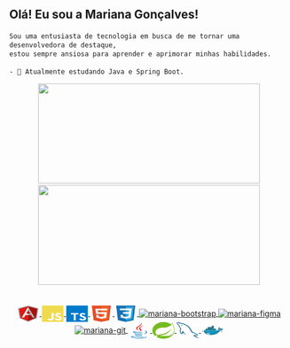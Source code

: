 ## Olá! Eu sou a Mariana Gonçalves!

```
Sou uma entusiasta de tecnologia em busca de me tornar uma desenvolvedora de destaque,
estou sempre ansiosa para aprender e aprimorar minhas habilidades.

- 🌱 Atualmente estudando Java e Spring Boot.
```
<div align="center">
  <a href="https://github.com/marianabrgn">
  <img width="400em" height="180em" src="https://github-readme-stats.vercel.app/api?username=marianabrgn&show_icons=true&theme=radical">
  <img width="400em" height="180em" src="https://github-readme-stats.vercel.app/api/top-langs/?username=marianabrgn&layout=compact&theme=radical">
</div><br><br>

<!-- <div class="tenor-gif-embed" data-postid="6354342076960136984" data-share-method="host" data-aspect-ratio="1" data-width="100%"><a href="https://tenor.com/view/work-office-computer-penguin-job-gif-6354342076960136984">Work Office Sticker</a>from <a href="https://tenor.com/search/work-stickers">Work Stickers</a></div> <script type="text/javascript" async src="https://tenor.com/embed.js"></script> -->

<div style="display: inline_block" align="center">
  <img align="center" alt="mariana-Angular" height="30" width="40" src="https://github.com/devicons/devicon/blob/master/icons/angularjs/angularjs-original.svg">
  <img align="center" alt="mariana-Js" height="30" width="40" src="https://raw.githubusercontent.com/devicons/devicon/master/icons/javascript/javascript-plain.svg">
  <img align="center" alt="mariana-Ts" height="30" width="40" src="https://raw.githubusercontent.com/devicons/devicon/master/icons/typescript/typescript-plain.svg">
  <img align="center" alt="mariana-HTML" height="30" width="40" src="https://raw.githubusercontent.com/devicons/devicon/master/icons/html5/html5-original.svg">
  <img align="center" alt="mariana-CSS" height="30" width="40" src="https://raw.githubusercontent.com/devicons/devicon/master/icons/css3/css3-original.svg">
  <img align="center" alt="mariana-bootstrap" height="30" width="40" src="https://cdn.jsdelivr.net/gh/devicons/devicon/icons/bootstrap/bootstrap-original.svg">
  <img align="center" alt="mariana-figma" height="30" width="40" src="https://cdn.jsdelivr.net/gh/devicons/devicon/icons/figma/figma-original.svg" />
  <img align="center" alt="mariana-git" height="30" width="40" src="https://cdn.jsdelivr.net/gh/devicons/devicon/icons/git/git-original.svg" />
  <img align="center" alt="mariana-Java" height="30" width="40" src="https://github.com/devicons/devicon/blob/master/icons/java/java-original.svg">
  <img align="center" alt="mariana-Spring" height="30" width="40" src="https://github.com/devicons/devicon/blob/master/icons/spring/spring-original.svg">
  <img align="center" alt="mariana-MySQL" height="30" width="40" src="https://github.com/devicons/devicon/blob/master/icons/mysql/mysql-original.svg">
  <img align="center" alt="mariana-docker" height="30" width="40" src="https://github.com/devicons/devicon/blob/master/icons/docker/docker-original.svg">
  
</div>
